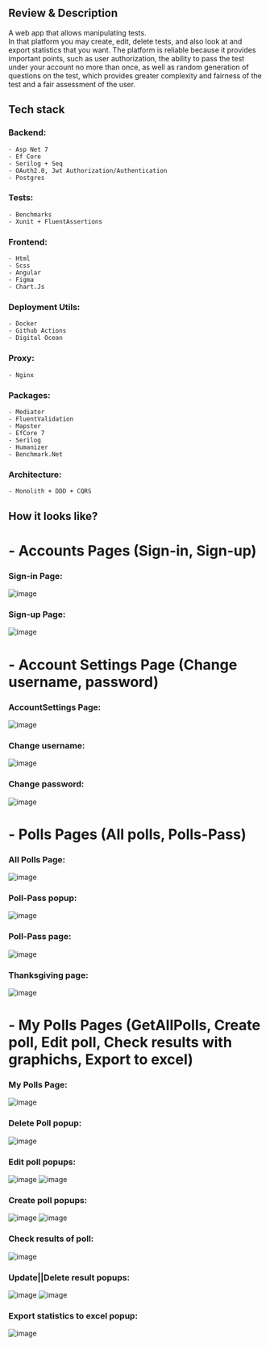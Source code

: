 ## Review & Description
A web app that allows manipulating tests.  
In that platform you may create, edit, delete tests, and also look at and export statistics that you want.
The platform is reliable because it provides important points, such as user authorization, the ability to pass the test under your account no more than once, as well as random generation of questions on the test, which provides greater complexity and fairness of the test and a fair assessment of the user.

## Tech stack

### Backend: 
    - Asp Net 7
    - Ef Core
    - Serilog + Seq
    - OAuth2.0, Jwt Authorization/Authentication
    - Postgres
### Tests:
    - Benchmarks
    - Xunit + FluentAssertions
    
### Frontend: 
    - Html 
    - Scss 
    - Angular
    - Figma
    - Chart.Js
    
### Deployment Utils:
    - Docker
    - Github Actions
    - Digital Ocean
    
### Proxy:
    - Nginx
    
### Packages:
    - Mediator
    - FluentValidation
    - Mapster 
    - EfCore 7 
    - Serilog
    - Humanizer
    - Benchmark.Net
    
### Architecture: 
    - Monolith + DDD + CQRS

## How it looks like?
# - Accounts Pages (Sign-in, Sign-up)

### Sign-in Page:
   ![image](https://user-images.githubusercontent.com/80627757/233922663-e16f12ee-238e-47d8-b658-fe6093482638.png)
### Sign-up Page:
   ![image](https://user-images.githubusercontent.com/80627757/233922863-19dabeba-44ff-4068-a370-dba384548808.png)

# - Account Settings Page (Change username, password)

### AccountSettings Page:
   ![image](https://user-images.githubusercontent.com/80627757/233923066-b614ccba-3b36-4b29-80db-3dca15d8e8b7.png)
### Change username:
   ![image](https://user-images.githubusercontent.com/80627757/233923320-c637ff82-9952-4bd0-8ce9-8d9d610f9a94.png)
### Change password:  
   ![image](https://user-images.githubusercontent.com/80627757/233923349-c8daa989-1e27-417b-8996-a9cf492a026a.png)

# - Polls Pages (All polls, Polls-Pass)

### All Polls Page:
   ![image](https://user-images.githubusercontent.com/80627757/233923516-16780f11-e845-4268-bdf3-b2007357109e.png)
### Poll-Pass popup:
   ![image](https://user-images.githubusercontent.com/80627757/233923584-eede34a4-b820-4490-aef8-6f02d8514bd9.png)
### Poll-Pass page:
   ![image](https://user-images.githubusercontent.com/80627757/233927884-69c6e875-9567-4342-bb46-a61164b2a7a8.png)
### Thanksgiving page:
   ![image](https://user-images.githubusercontent.com/80627757/233927911-e4f4854f-9514-4751-b2fc-affbc5f46219.png)


# - My Polls Pages (GetAllPolls, Create poll, Edit poll, Check results with graphichs, Export to excel)

### My Polls Page:
   ![image](https://user-images.githubusercontent.com/80627757/233928166-698da532-fef6-4ee7-8cee-7d91c7399b37.png)
### Delete Poll popup:
   ![image](https://user-images.githubusercontent.com/80627757/233928878-6e4d7e8e-8a5f-4b0e-ba27-3e6c55f3c03c.png)
### Edit poll popups:
   ![image](https://user-images.githubusercontent.com/80627757/233928190-7acc705f-c3fc-46b5-90f0-39f2a449dae9.png)
   ![image](https://user-images.githubusercontent.com/80627757/233928230-ef169eaa-e0b0-42d5-a18b-14d1436f541f.png)

### Create poll popups:
   ![image](https://user-images.githubusercontent.com/80627757/233928337-60646c69-7a3c-4ee8-b921-a303fc166ee6.png)
   ![image](https://user-images.githubusercontent.com/80627757/233928492-47e8bb4e-a645-4b7f-b524-1873126a14f3.png)

### Check results of poll:
   ![image](https://user-images.githubusercontent.com/80627757/233928758-468eb929-f033-49ce-9f04-759e610344d3.png)
### Update||Delete result popups:
   ![image](https://user-images.githubusercontent.com/80627757/233928777-20f60da3-864e-418a-ba30-2a75bb19273a.png)
   ![image](https://user-images.githubusercontent.com/80627757/233928799-c87aa645-330f-432d-be9a-8c2415946903.png)

### Export statistics to excel popup:
![image](https://user-images.githubusercontent.com/80627757/233928966-7fae5418-6818-4e80-b312-33f939a72b09.png)




